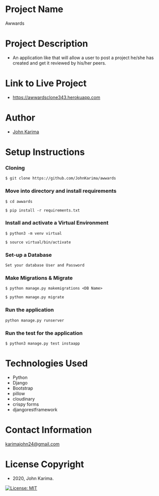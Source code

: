 # Project Name 
Awwards

# Project Description 
-  An application like that will allow a user to post a project he/she has created and get it reviewed by his/her peers.

# Link to Live Project
- https://awwardsclone343.herokuapp.com

# Author 
- [John Karima](https://github.com/JohnKarima)

# Setup Instructions 

### Cloning
```
$ git clone https://github.com/JohnKarima/awwards
```
### Move into directory and install requirements
```
$ cd awwards

$ pip install -r requirements.txt 
```
### Install and activate a Virtual Environment
```
$ python3 -m venv virtual 

$ source virtual/bin/activate  
```
### Set-up a Database
```
Set your database User and Password 
```
### Make Migrations & Migrate
```
$ python manage.py makemigrations <DB Name> 

$ python manage.py migrate 
```
### Run the application
```
python manage.py runserver 
```
### Run the test for the application
```
$ python3 manage.py test instaapp
```

# Technologies Used
- Python
- Django
- Bootstrap
- pillow
- cloudinary
- crispy forms
- djangorestframework

# Contact Information
karimajohn24@gmail.com

# License Copyright 
- 2020, John Karima.

[![License: MIT](https://img.shields.io/badge/License-MIT-green.svg)](https://opensource.org/licenses/MIT)

